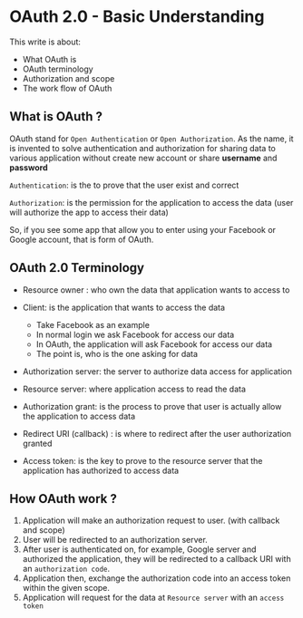 # OAuth 2.0 - Basic Understanding

This write is about:

+ What OAuth is
+ OAuth terminology
+ Authorization and scope
+ The work flow of OAuth

## What is OAuth ?

OAuth stand for `Open Authentication` or `Open Authorization`. As the name, it is invented to solve authentication and authorization for sharing data to various application without create new account or share **username** and **password**

`Authentication`: is the to prove that the user exist and correct

`Authorization`:  is the permission for the application to access the data (user will authorize the app to access their data)

So, if you see some app that allow you to enter using your Facebook or Google account, that is form of OAuth.



## OAuth 2.0 Terminology

- Resource owner : who own the data that application wants to access to

- Client: is the application that wants to access the data

  - Take Facebook as an example
  - In normal login we ask Facebook for access our data
  - In OAuth, the application will ask Facebook for access our data
  - The point is, who is the one asking for data

- Authorization server: the server to authorize data access for application

- Resource server: where application access to read the data

- Authorization grant: is the process to prove that user is actually allow the application to access data

- Redirect URI (callback) : is where to redirect after the user authorization granted

- Access token: is the key to prove to the resource server that the application has authorized to access data

  

## How OAuth work ?

1. Application will make an authorization request to user. (with callback and scope)
2. User will be redirected to an authorization server.
3. After user is authenticated on, for example, Google server and authorized the application, they will be redirected to a callback URI with an `authorization code`.
4. Application then, exchange the authorization code into an access token within the given scope.
5. Application will request for the data at `Resource server` with an `access token`

